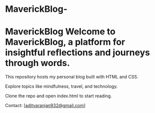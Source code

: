# MaverickBlog-
# MaverickBlog  Welcome to MaverickBlog, a platform for insightful reflections and journeys through words.
This repository hosts my personal blog built with HTML and CSS.  

Explore topics like mindfulness, travel, and technology. 


Clone the repo and open index.html to start reading. 


Contact: [adityaranjan932@gmail.com]
